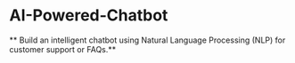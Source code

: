 # AI-Powered-Chatbot
** Build an intelligent chatbot using Natural Language Processing (NLP) for customer support or FAQs.**
